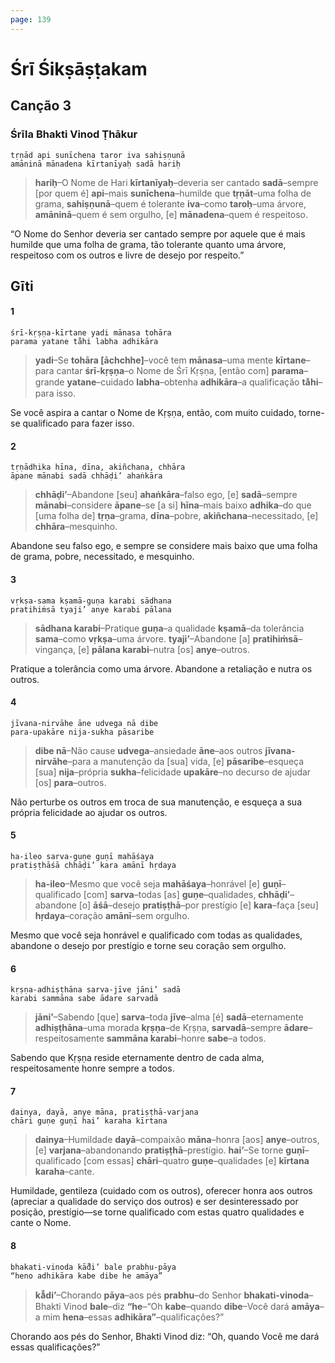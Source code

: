 ```yaml
---
page: 139
---
```


# Śrī Śikṣāṣṭakam

## Canção 3

### Śrīla Bhakti Vinod Ṭhākur

    tṛṇād api sunīchena taror iva sahiṣṇunā
    amāninā mānadena kīrtanīyaḥ sadā hariḥ

> **hariḥ**–O Nome de Hari **kīrtanīyaḥ**–deveria ser cantado **sadā**–sempre [por quem é] **api**–mais **sunīchena**–humilde que **tṛṇāt**–uma folha de grama, **sahiṣṇunā**–quem é tolerante **iva**–como **taroḥ**–uma árvore, **amāninā**–quem é sem orgulho, [e] **mānadena**–quem é respeitoso.

“O Nome do Senhor deveria ser cantado sempre por aquele que é mais humilde que uma folha de grama, tão tolerante quanto uma árvore, respeitoso com os outros e livre de desejo por respeito.”

## Gīti

#### 1

    śrī-kṛṣṇa-kīrtane yadi mānasa tohāra
    parama yatane ta̐hi labha adhikāra

> **yadi**–Se **tohāra [āchchhe]**–você tem **mānasa**–uma mente **kīrtane**–para cantar **śrī-kṛṣṇa**–o Nome de Śrī Kṛṣṇa, [então com] **parama**–grande **yatane**–cuidado **labha**–obtenha **adhikāra**–a qualificação **ta̐hi**–para isso.

Se você aspira a cantar o Nome de Kṛṣṇa, então, com muito cuidado, torne-se qualificado para fazer isso.

#### 2

    tṛṇādhika hīna, dīna, akiñchana, chhāra
    āpane mānabi sadā chhāḍi’ ahaṅkāra

> **chhāḍi’**–Abandone [seu] **ahaṅkāra**–falso ego, [e] **sadā**–sempre **mānabi**–considere **āpane**–se [a si] **hīna**–mais baixo **adhika**–do que [uma folha de] **tṛṇa**–grama, **dīna**–pobre, **akiñchana**–necessitado, [e] **chhāra**–mesquinho.

Abandone seu falso ego, e sempre se considere mais baixo que uma folha de grama, pobre, necessitado, e mesquinho.

#### 3

    vṛkṣa-sama kṣamā-guṇa karabi sādhana
    pratihiṁsā tyaji’ anye karabi pālana

> **sādhana karabi**–Pratique **guṇa**–a qualidade **kṣamā**–da tolerância **sama**–como **vṛkṣa**–uma árvore. **tyaji’**–Abandone [a] **pratihiṁsā**–vingança, [e] **pālana karabi**–nutra [os] **anye**–outros.

Pratique a tolerância como uma árvore. Abandone a retaliação e nutra os outros.

#### 4

    jīvana-nirvāhe āne udvega nā dibe
    para-upakāre nija-sukha pāsaribe

> **dibe nā**–Não cause **udvega**–ansiedade **āne**–aos outros **jīvana-nirvāhe**–para a manutenção da [sua] vida, [e] **pāsaribe**–esqueça [sua] **nija**–própria **sukha**–felicidade **upakāre**–no decurso de ajudar [os] **para**–outros.

Não perturbe os outros em troca de sua manutenção, e esqueça a sua própria felicidade ao ajudar os outros.

#### 5

    ha-ileo sarva-guṇe guṇī mahāśaya
    pratiṣṭhāśā chhāḍi’ kara amānī hṛdaya

> **ha-ileo**–Mesmo que você seja **mahāśaya**–honrável [e] **guṇī**–qualificado [com] **sarva**–todas [as] **guṇe**–qualidades, **chhāḍi’**–abandone [o] **āśā**–desejo **pratiṣṭhā**–por prestígio [e] **kara**–faça [seu] **hṛdaya**–coração **amānī**–sem orgulho.

Mesmo que você seja honrável e qualificado com todas as qualidades, abandone o desejo por prestígio e torne seu coração sem orgulho.

#### 6

    kṛṣṇa-adhiṣṭhāna sarva-jīve jāni’ sadā
    karabi sammāna sabe ādare sarvadā

> **jāni’**–Sabendo [que] **sarva**–toda **jīve**–alma [é] **sadā**–eternamente **adhiṣṭhāna**–uma morada **kṛṣṇa**–de Kṛṣṇa, **sarvadā**–sempre **ādare**–respeitosamente **sammāna karabi**–honre **sabe**–a todos.

Sabendo que Kṛṣṇa reside eternamente dentro de cada alma, respeitosamente honre sempre a todos.

#### 7

    dainya, dayā, anye māna, pratiṣṭhā-varjana
    chāri guṇe guṇī hai’ karaha kīrtana

> **dainya**–Humildade **dayā**–compaixão **māna**–honra [aos] **anye**–outros, [e] **varjana**–abandonando **pratiṣṭhā**–prestígio. **hai’**–Se torne **guṇī**–qualificado [com essas] **chāri**–quatro **guṇe**–qualidades [e] **kīrtana karaha**–cante.

Humildade, gentileza (cuidado com os outros), oferecer honra aos outros (apreciar a qualidade do serviço dos outros) e ser desinteressado por posição, prestígio—se torne qualificado com estas quatro qualidades e cante o Nome.

#### 8

    bhakati-vinoda kā̐di’ bale prabhu-pāya
    “heno adhikāra kabe dibe he amāya”

> **kā̐di’**–Chorando **pāya**–aos pés **prabhu**–do Senhor **bhakati-vinoda**–Bhakti Vinod **bale**–diz **“he**–“Oh **kabe**–quando **dibe**–Você dará **amāya**–a mim **hena**–essas **adhikāra”**–qualificações?”

Chorando aos pés do Senhor, Bhakti Vinod diz: “Oh, quando Você me dará essas qualificações?”

